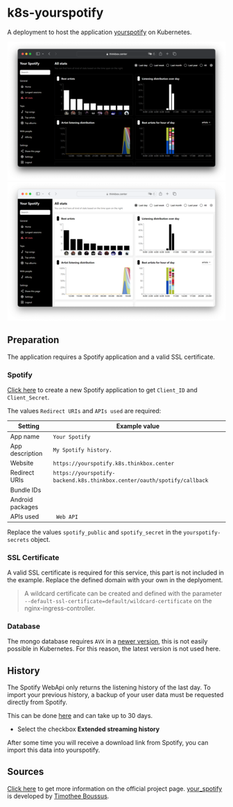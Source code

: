 # k8s-yourspotify


A deployment to host the application [yourspotify](https://github.com/Yooooomi/your_spotify) on Kubernetes.

![Preview](./docs/website-preview-dark.png#gh-dark-mode-only)
![Preview](./docs/website-preview-light.png#gh-light-mode-only)

## Preparation

The application requires a Spotify application and a valid SSL certificate.

### Spotify

[Click here](https://developer.spotify.com/dashboard) to create a new Spotify application to get `Client_ID` and `Client_Secret`.

The values `Redirect URIs` and `APIs used` are required:

| Setting          | Example value                                                            |
| ---------------- | ------------------------------------------------------------------------ |
| App name         | `Your Spotify`                                                           |
| App description  | `My Spotify history.`                                                    |
| Website          | `https://yourspotify.k8s.thinkbox.center`                                |
| Redirect URIs    | `https://yourspotify-backend.k8s.thinkbox.center/oauth/spotify/callback` |
| Bundle IDs       | ` `                                                                      |
| Android packages | ` `                                                                      |
| APIs used        | ` Web API`                                                               |

Replace the values `spotify_public` and `spotify_secret` in the `yourspotify-secrets` object.

### SSL Certificate

A valid SSL certificate is required for this service, this part is not included in the example. Replace the defined domain with your own in the deplyoment.

> A wildcard certificate can be created and defined with the parameter `--default-ssl-certificate=default/wildcard-certificate` on the nginx-ingress-controller.

### Database

The mongo database requires `AVX` in a [newer version](https://github.com/turnkeylinux/tracker/issues/1724), this is not easily possible in Kubernetes. For this reason, the latest version is not used here.

## History

The Spotify WebApi only returns the listening history of the last day. To import your previous history, a backup of your user data must be requested directly from Spotify.

This can be done [here](https://www.spotify.com/de/account/privacy/) and can take up to 30 days.

- Select the checkbox **Extended streaming history**

After some time you will receive a download link from Spotify, you can import this data into yourspotify.


## Sources

[Click here](https://github.com/Yooooomi/your_spotify) to get more information on the official project page. [your_spotify](https://github.com/Yooooomi/your_spotify) is developed by [Timothee Boussus](https://github.com/Yooooomi).